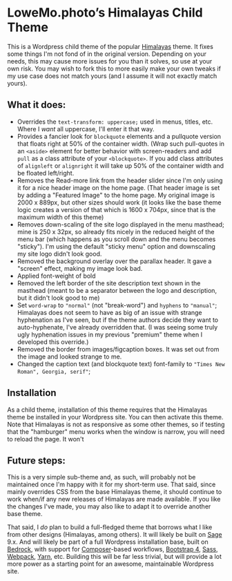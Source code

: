 # LoweMo.photo’s Himalayas Child Theme
This is a Wordpress child theme of the popular [Himalayas](https://themegrill.com/themes/himalayas/ "Himalayas - Best Free Modern One Page WordPress Theme 2016") theme. It fixes some things I'm not fond of in the original version. Depending on your needs, this may cause more issues for you than it solves, so use at your own risk. You may wish to fork this to more easily make your own tweaks if my use case does not match yours (and I assume it will not exactly match yours).

## What it does:
* Overrides the `text-transform: uppercase;` used in menus, titles, etc. Where I *want* all uppercase, I'll enter it that way.
* Provides a fancier look for `blockquote` elements and a pullquote version that floats right at 50% of the container width. (Wrap such pull-quotes in an `<aside>` element for better behavior with screen-readers and add `pull` as a class attribute of your `<blockquote>`. If you add class attributes of `alignleft` or `alignright` it will take up 50% of the container width and be floated left/right. 
* Removes the Read-more link from the header slider since I'm only using it for a nice header image on the home page. (That header image is set by adding a "Featured Image" to the home page. My original image is 2000 x 889px, but other sizes should work (it looks like the base theme logic creates a version of that which is 1600 x 704px, since that is the maximum width of this theme)
* Removes down-scaling of the site logo displayed in the menu masthead; mine is 250 x 32px, so already fits nicely in the reduced height of the menu bar (which happens as you scroll down and the menu becomes "sticky"). I'm using the default "sticky menu" option and downscaling my site logo didn't look good.
* Removed the background overlay over the parallax header. It gave a "screen" effect, making my image look bad.
* Applied font-weight of bold
* Removed the left border of the site description text shown in the masthead (meant to be a separator between the logo and description, but it didn't look good to me)
* Set `word-wrap` to `"normal"` (not "break-word") and `hyphens` to `"manual"`; Himalayas does not seem to have as big of an issue with strange hyphenation as I've seen, but if the theme authors decide they want to auto-hyphenate, I've already overridden that. (I was seeing some truly ugly hyphenation issues in my previous "premium" theme when I developed this override.)
* Removed the border from images/figcaption boxes. It was set out from the image and looked strange to me.
* Changed the caption text (and blockquote text) font-family to `"Times New Roman", Georgia, serif"`;

## Installation
As a child theme, installation of this theme requires that the Himalayas theme be installed in your Wordpress site. You can then activate this theme. Note that Himalayas is not as responsive as some other themes, so if testing that the "hamburger" menu works when the window is narrow, you will need to reload the page. It won't 

## Future steps:
This is a very simple sub-theme and, as such, will probably not be maintained once I'm happy with it for my short-term use. That said, since mainly overrides CSS from the base Himalayas theme, it should continue to work when/if any new releases of Himalayas are made available. If you like the changes I've made, you may also like to adapt it to override another base theme.

That said, I *do* plan to build a full-fledged theme that borrows what I like from other designs (Himalayas, among others). It will likely be built on [Sage](https://roots.io/sage/ "WordPress starter theme with a modern front-end development workflow") 9.x. And will likely be part of a full Wordpress installation base, built on [Bedrock](https://roots.io/bedrock/ "Wordpress Boilerplate with modern development tools"), with support for [Composer](https://getcomposer.org/)-based workflows, [Bootstrap 4](http://getbootstrap.com/ "Bootstrap &middot; The world's most popular mobile-first and responsive front-end framework."), [Sass](http://sass-lang.com/ "Sass: Syntactically Awesome Style Sheets"), [Webpack](https://github.com/webpack/webpack), [Yarn](https://yarnpkg.com/en/), etc. Building this will be far less trivial, but will provide a lot more power as a starting point for an awesome, maintainable Wordpress site.
